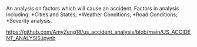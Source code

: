An analysis on factors which will cause an accident.
Factors in analysis including:
   *Cities and States;
   *Weather Conditions;
   *Road Conditions;
   *Severity analysis.
   
https://github.com/AmyZeng18/us_accident_analysis/blob/main/US_ACCIDENT_ANALYSIS.ipynb
